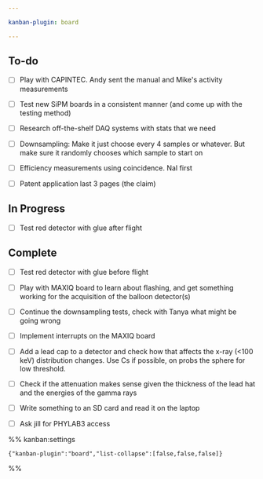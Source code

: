 ```yaml
---

kanban-plugin: board

---
```


## To-do

- [ ] Play with CAPINTEC. Andy sent the manual and Mike's activity measurements
- [ ] Test new SiPM boards in a consistent manner (and come up with the testing method)
- [ ] Research off-the-shelf DAQ systems with stats that we need
- [ ] Downsampling: Make it just choose every 4 samples or whatever. But make sure it randomly chooses which sample to start on
- [ ] Efficiency measurements using coincidence. NaI first
- [ ] Patent application last 3 pages (the claim)


## In Progress

- [ ] Test red detector with glue after flight


## Complete

- [ ] Test red detector with glue before flight
- [ ] Play with MAXIQ board to learn about flashing, and get something working for the acquisition of the balloon detector(s)
- [ ] Continue the downsampling tests, check with Tanya what might be going wrong
- [ ] Implement interrupts on the MAXIQ board
- [ ] Add a lead cap to a detector and check how that affects the x-ray (<100 keV) distribution changes. Use Cs if possible, on probs the sphere for low threshold.
- [ ] Check if the attenuation makes sense given the thickness of the lead hat and the energies of the gamma rays
- [ ] Write something to an SD card and read it on the laptop
- [ ] Ask jill for PHYLAB3 access




%% kanban:settings
```
{"kanban-plugin":"board","list-collapse":[false,false,false]}
```
%%